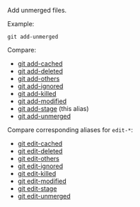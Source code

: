 Add unmerged files.

Example:

```shell
git add-unmerged
```

Compare:

* [git add-cached](../git-add-cached)
* [git add-deleted](../git-add-deleted)
* [git add-others](../git-add-others)
* [git add-ignored](../git-add-ignored)
* [git add-killed](../git-add-killed)
* [git add-modified](../git-add-modified)
* [git add-stage](../git-add-stage) (this alias)
* [git add-unmerged](../git-add-unmerged)

Compare corresponding aliases for `edit-*`:

* [git edit-cached](../git-edit-cached)
* [git edit-deleted](../git-edit-deleted)
* [git edit-others](../git-edit-others)
* [git edit-ignored](../git-edit-ignored)
* [git edit-killed](../git-edit-killed)
* [git edit-modified](../git-edit-modified)
* [git edit-stage](../git-edit-stage)
* [git edit-unmerged](../git-edit-unmerged)
